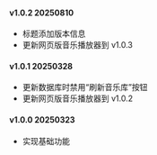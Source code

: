 #### v1.0.2 20250810
 * 标题添加版本信息
 * 更新网页版音乐播放器到 v1.0.3

#### v1.0.1 20250328
 * 更新数据库时禁用“刷新音乐库”按钮
 * 更新网页版音乐播放器到 v1.0.2

#### v1.0.0 20250323
 * 实现基础功能
 
